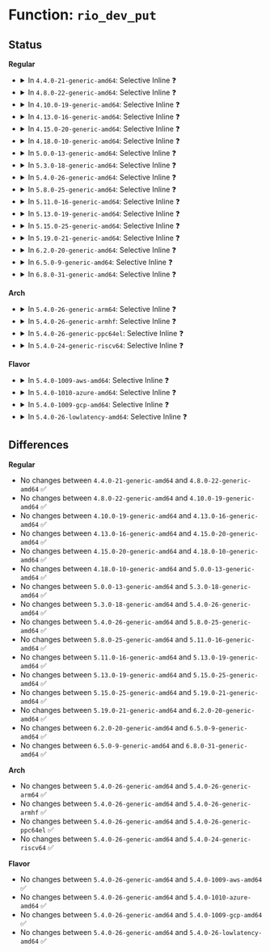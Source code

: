 # Function: <code>rio_dev_put</code>

## Status
<b>Regular</b>
<ul>
<li>
<details>
<summary>In <code>4.4.0-21-generic-amd64</code>: Selective Inline ❓</summary>

```c
void rio_dev_put(struct rio_dev * rdev)
```

```json
{
  "name": "rio_dev_put",
  "collision_type": "Unique Global",
  "inline_type": "Selective",
  "funcs": [
    {
      "addr": 18446744071583413744,
      "name": "rio_dev_put",
      "external": true,
      "loc": "drivers/rapidio/rio-driver.c:74",
      "file": "drivers/rapidio/rio-driver.c",
      "inline": "not declared, inlined",
      "caller_inline": [
        "drivers/rapidio/rio-driver.c:rio_device_remove",
        "drivers/rapidio/rio-driver.c:rio_device_probe"
      ],
      "caller_func": [
        "drivers/rapidio/rio.c:rio_get_asm"
      ]
    }
  ],
  "symbols": [
    {
      "addr": 18446744071583413744,
      "name": "rio_dev_put",
      "section": ".text",
      "bind": "STB_GLOBAL",
      "size": 26
    }
  ]
}
```
</details>
</li>
<li>
<details>
<summary>In <code>4.8.0-22-generic-amd64</code>: Selective Inline ❓</summary>

```c
void rio_dev_put(struct rio_dev * rdev)
```

```json
{
  "name": "rio_dev_put",
  "collision_type": "Unique Global",
  "inline_type": "Selective",
  "funcs": [
    {
      "addr": 18446744071583733618,
      "name": "rio_dev_put",
      "external": true,
      "loc": "drivers/rapidio/rio-driver.c:74",
      "file": "drivers/rapidio/rio-driver.c",
      "inline": "not declared, inlined",
      "caller_inline": [
        "drivers/rapidio/rio-driver.c:rio_device_remove",
        "drivers/rapidio/rio-driver.c:rio_device_probe"
      ],
      "caller_func": [
        "drivers/rapidio/rio.c:rio_get_asm"
      ]
    }
  ],
  "symbols": [
    {
      "addr": 18446744071583733536,
      "name": "rio_dev_put",
      "section": ".text",
      "bind": "STB_GLOBAL",
      "size": 26
    }
  ]
}
```
</details>
</li>
<li>
<details>
<summary>In <code>4.10.0-19-generic-amd64</code>: Selective Inline ❓</summary>

```c
void rio_dev_put(struct rio_dev * rdev)
```

```json
{
  "name": "rio_dev_put",
  "collision_type": "Unique Global",
  "inline_type": "Selective",
  "funcs": [
    {
      "addr": 18446744071583873154,
      "name": "rio_dev_put",
      "external": true,
      "loc": "drivers/rapidio/rio-driver.c:74",
      "file": "drivers/rapidio/rio-driver.c",
      "inline": "not declared, inlined",
      "caller_inline": [
        "drivers/rapidio/rio-driver.c:rio_device_remove",
        "drivers/rapidio/rio-driver.c:rio_device_probe"
      ],
      "caller_func": [
        "drivers/rapidio/rio.c:rio_get_asm"
      ]
    }
  ],
  "symbols": [
    {
      "addr": 18446744071583873072,
      "name": "rio_dev_put",
      "section": ".text",
      "bind": "STB_GLOBAL",
      "size": 26
    }
  ]
}
```
</details>
</li>
<li>
<details>
<summary>In <code>4.13.0-16-generic-amd64</code>: Selective Inline ❓</summary>

```c
void rio_dev_put(struct rio_dev * rdev)
```

```json
{
  "name": "rio_dev_put",
  "collision_type": "Unique Global",
  "inline_type": "Selective",
  "funcs": [
    {
      "addr": 18446744071583922066,
      "name": "rio_dev_put",
      "external": true,
      "loc": "drivers/rapidio/rio-driver.c:74",
      "file": "drivers/rapidio/rio-driver.c",
      "inline": "not declared, inlined",
      "caller_inline": [
        "drivers/rapidio/rio-driver.c:rio_device_remove",
        "drivers/rapidio/rio-driver.c:rio_device_probe"
      ],
      "caller_func": [
        "drivers/rapidio/rio.c:rio_get_asm"
      ]
    }
  ],
  "symbols": [
    {
      "addr": 18446744071583921984,
      "name": "rio_dev_put",
      "section": ".text",
      "bind": "STB_GLOBAL",
      "size": 27
    }
  ]
}
```
</details>
</li>
<li>
<details>
<summary>In <code>4.15.0-20-generic-amd64</code>: Selective Inline ❓</summary>

```c
void rio_dev_put(struct rio_dev * rdev)
```

```json
{
  "name": "rio_dev_put",
  "collision_type": "Unique Global",
  "inline_type": "Selective",
  "funcs": [
    {
      "addr": 18446744071584184677,
      "name": "rio_dev_put",
      "external": true,
      "loc": "drivers/rapidio/rio-driver.c:74",
      "file": "drivers/rapidio/rio-driver.c",
      "inline": "not declared, inlined",
      "caller_inline": [
        "drivers/rapidio/rio-driver.c:rio_device_remove",
        "drivers/rapidio/rio-driver.c:rio_device_probe"
      ],
      "caller_func": [
        "drivers/rapidio/rio.c:rio_get_asm"
      ]
    }
  ],
  "symbols": [
    {
      "addr": 18446744071584184592,
      "name": "rio_dev_put",
      "section": ".text",
      "bind": "STB_GLOBAL",
      "size": 27
    }
  ]
}
```
</details>
</li>
<li>
<details>
<summary>In <code>4.18.0-10-generic-amd64</code>: Selective Inline ❓</summary>

```c
void rio_dev_put(struct rio_dev * rdev)
```

```json
{
  "name": "rio_dev_put",
  "collision_type": "Unique Global",
  "inline_type": "Selective",
  "funcs": [
    {
      "addr": 18446744071584404805,
      "name": "rio_dev_put",
      "external": true,
      "loc": "drivers/rapidio/rio-driver.c:74",
      "file": "drivers/rapidio/rio-driver.c",
      "inline": "not declared, inlined",
      "caller_inline": [
        "drivers/rapidio/rio-driver.c:rio_device_remove",
        "drivers/rapidio/rio-driver.c:rio_device_probe"
      ],
      "caller_func": [
        "drivers/rapidio/rio.c:rio_get_asm"
      ]
    }
  ],
  "symbols": [
    {
      "addr": 18446744071584404720,
      "name": "rio_dev_put",
      "section": ".text",
      "bind": "STB_GLOBAL",
      "size": 26
    }
  ]
}
```
</details>
</li>
<li>
<details>
<summary>In <code>5.0.0-13-generic-amd64</code>: Selective Inline ❓</summary>

```c
void rio_dev_put(struct rio_dev * rdev)
```

```json
{
  "name": "rio_dev_put",
  "collision_type": "Unique Global",
  "inline_type": "Selective",
  "funcs": [
    {
      "addr": 18446744071584500101,
      "name": "rio_dev_put",
      "external": true,
      "loc": "drivers/rapidio/rio-driver.c:74",
      "file": "drivers/rapidio/rio-driver.c",
      "inline": "not declared, inlined",
      "caller_inline": [
        "drivers/rapidio/rio-driver.c:rio_device_remove",
        "drivers/rapidio/rio-driver.c:rio_device_probe"
      ],
      "caller_func": [
        "drivers/rapidio/rio.c:rio_get_asm"
      ]
    }
  ],
  "symbols": [
    {
      "addr": 18446744071584500016,
      "name": "rio_dev_put",
      "section": ".text",
      "bind": "STB_GLOBAL",
      "size": 26
    }
  ]
}
```
</details>
</li>
<li>
<details>
<summary>In <code>5.3.0-18-generic-amd64</code>: Selective Inline ❓</summary>

```c
void rio_dev_put(struct rio_dev * rdev)
```

```json
{
  "name": "rio_dev_put",
  "collision_type": "Unique Global",
  "inline_type": "Selective",
  "funcs": [
    {
      "addr": 18446744071584697622,
      "name": "rio_dev_put",
      "external": true,
      "loc": "drivers/rapidio/rio-driver.c:70",
      "file": "drivers/rapidio/rio-driver.c",
      "inline": "not declared, inlined",
      "caller_inline": [
        "drivers/rapidio/rio-driver.c:rio_device_remove",
        "drivers/rapidio/rio-driver.c:rio_device_probe"
      ],
      "caller_func": [
        "drivers/rapidio/rio.c:rio_get_asm"
      ]
    }
  ],
  "symbols": [
    {
      "addr": 18446744071584697536,
      "name": "rio_dev_put",
      "section": ".text",
      "bind": "STB_GLOBAL",
      "size": 26
    }
  ]
}
```
</details>
</li>
<li>
<details>
<summary>In <code>5.4.0-26-generic-amd64</code>: Selective Inline ❓</summary>

```c
void rio_dev_put(struct rio_dev * rdev)
```

```json
{
  "name": "rio_dev_put",
  "collision_type": "Unique Global",
  "inline_type": "Selective",
  "funcs": [
    {
      "addr": 18446744071584833430,
      "name": "rio_dev_put",
      "external": true,
      "loc": "drivers/rapidio/rio-driver.c:70",
      "file": "drivers/rapidio/rio-driver.c",
      "inline": "not declared, inlined",
      "caller_inline": [
        "drivers/rapidio/rio-driver.c:rio_device_remove",
        "drivers/rapidio/rio-driver.c:rio_device_probe"
      ],
      "caller_func": [
        "drivers/rapidio/rio.c:rio_get_asm"
      ]
    }
  ],
  "symbols": [
    {
      "addr": 18446744071584833344,
      "name": "rio_dev_put",
      "section": ".text",
      "bind": "STB_GLOBAL",
      "size": 26
    }
  ]
}
```
</details>
</li>
<li>
<details>
<summary>In <code>5.8.0-25-generic-amd64</code>: Selective Inline ❓</summary>

```c
void rio_dev_put(struct rio_dev * rdev)
```

```json
{
  "name": "rio_dev_put",
  "collision_type": "Unique Global",
  "inline_type": "Selective",
  "funcs": [
    {
      "addr": 18446744071585528886,
      "name": "rio_dev_put",
      "external": true,
      "loc": "drivers/rapidio/rio-driver.c:71",
      "file": "drivers/rapidio/rio-driver.c",
      "inline": "not declared, inlined",
      "caller_inline": [
        "drivers/rapidio/rio-driver.c:rio_device_remove",
        "drivers/rapidio/rio-driver.c:rio_device_probe"
      ],
      "caller_func": [
        "drivers/rapidio/rio.c:rio_get_asm"
      ]
    }
  ],
  "symbols": [
    {
      "addr": 18446744071585528800,
      "name": "rio_dev_put",
      "section": ".text",
      "bind": "STB_GLOBAL",
      "size": 26
    }
  ]
}
```
</details>
</li>
<li>
<details>
<summary>In <code>5.11.0-16-generic-amd64</code>: Selective Inline ❓</summary>

```c
void rio_dev_put(struct rio_dev * rdev)
```

```json
{
  "name": "rio_dev_put",
  "collision_type": "Unique Global",
  "inline_type": "Selective",
  "funcs": [
    {
      "addr": 18446744071585664758,
      "name": "rio_dev_put",
      "external": true,
      "loc": "drivers/rapidio/rio-driver.c:71",
      "file": "drivers/rapidio/rio-driver.c",
      "inline": "not declared, inlined",
      "caller_inline": [
        "drivers/rapidio/rio-driver.c:rio_device_remove",
        "drivers/rapidio/rio-driver.c:rio_device_probe"
      ],
      "caller_func": []
    }
  ],
  "symbols": [
    {
      "addr": 18446744071585664672,
      "name": "rio_dev_put",
      "section": ".text",
      "bind": "STB_GLOBAL",
      "size": 26
    }
  ]
}
```
</details>
</li>
<li>
<details>
<summary>In <code>5.13.0-19-generic-amd64</code>: Selective Inline ❓</summary>

```c
void rio_dev_put(struct rio_dev * rdev)
```

```json
{
  "name": "rio_dev_put",
  "collision_type": "Unique Global",
  "inline_type": "Selective",
  "funcs": [
    {
      "addr": 18446744071585545558,
      "name": "rio_dev_put",
      "external": true,
      "loc": "drivers/rapidio/rio-driver.c:71",
      "file": "drivers/rapidio/rio-driver.c",
      "inline": "not declared, inlined",
      "caller_inline": [
        "drivers/rapidio/rio-driver.c:rio_device_remove",
        "drivers/rapidio/rio-driver.c:rio_device_probe"
      ],
      "caller_func": []
    }
  ],
  "symbols": [
    {
      "addr": 18446744071585545472,
      "name": "rio_dev_put",
      "section": ".text",
      "bind": "STB_GLOBAL",
      "size": 26
    }
  ]
}
```
</details>
</li>
<li>
<details>
<summary>In <code>5.15.0-25-generic-amd64</code>: Selective Inline ❓</summary>

```c
void rio_dev_put(struct rio_dev * rdev)
```

```json
{
  "name": "rio_dev_put",
  "collision_type": "Unique Global",
  "inline_type": "Selective",
  "funcs": [
    {
      "addr": 18446744071586016310,
      "name": "rio_dev_put",
      "external": true,
      "loc": "drivers/rapidio/rio-driver.c:71",
      "file": "drivers/rapidio/rio-driver.c",
      "inline": "not declared, inlined",
      "caller_inline": [
        "drivers/rapidio/rio-driver.c:rio_device_remove",
        "drivers/rapidio/rio-driver.c:rio_device_probe"
      ],
      "caller_func": []
    }
  ],
  "symbols": [
    {
      "addr": 18446744071586016224,
      "name": "rio_dev_put",
      "section": ".text",
      "bind": "STB_GLOBAL",
      "size": 26
    }
  ]
}
```
</details>
</li>
<li>
<details>
<summary>In <code>5.19.0-21-generic-amd64</code>: Selective Inline ❓</summary>

```c
void rio_dev_put(struct rio_dev * rdev)
```

```json
{
  "name": "rio_dev_put",
  "collision_type": "Unique Global",
  "inline_type": "Selective",
  "funcs": [
    {
      "addr": 18446744071587235125,
      "name": "rio_dev_put",
      "external": true,
      "loc": "drivers/rapidio/rio-driver.c:71",
      "file": "drivers/rapidio/rio-driver.c",
      "inline": "not declared, inlined",
      "caller_inline": [
        "drivers/rapidio/rio-driver.c:rio_device_remove",
        "drivers/rapidio/rio-driver.c:rio_device_probe"
      ],
      "caller_func": []
    }
  ],
  "symbols": [
    {
      "addr": 18446744071587235024,
      "name": "rio_dev_put",
      "section": ".text",
      "bind": "STB_GLOBAL",
      "size": 38
    }
  ]
}
```
</details>
</li>
<li>
<details>
<summary>In <code>6.2.0-20-generic-amd64</code>: Selective Inline ❓</summary>

```c
void rio_dev_put(struct rio_dev * rdev)
```

```json
{
  "name": "rio_dev_put",
  "collision_type": "Unique Global",
  "inline_type": "Selective",
  "funcs": [
    {
      "addr": 18446744071588469269,
      "name": "rio_dev_put",
      "external": true,
      "loc": "drivers/rapidio/rio-driver.c:71",
      "file": "drivers/rapidio/rio-driver.c",
      "inline": "not declared, inlined",
      "caller_inline": [
        "drivers/rapidio/rio-driver.c:rio_device_remove",
        "drivers/rapidio/rio-driver.c:rio_device_probe"
      ],
      "caller_func": []
    }
  ],
  "symbols": [
    {
      "addr": 18446744071588469152,
      "name": "rio_dev_put",
      "section": ".text",
      "bind": "STB_GLOBAL",
      "size": 38
    }
  ]
}
```
</details>
</li>
<li>
<details>
<summary>In <code>6.5.0-9-generic-amd64</code>: Selective Inline ❓</summary>

```c
void rio_dev_put(struct rio_dev * rdev)
```

```json
{
  "name": "rio_dev_put",
  "collision_type": "Unique Global",
  "inline_type": "Selective",
  "funcs": [
    {
      "addr": 18446744071588748453,
      "name": "rio_dev_put",
      "external": true,
      "loc": "drivers/rapidio/rio-driver.c:71",
      "file": "drivers/rapidio/rio-driver.c",
      "inline": "not declared, inlined",
      "caller_inline": [
        "drivers/rapidio/rio-driver.c:rio_device_remove",
        "drivers/rapidio/rio-driver.c:rio_device_probe"
      ],
      "caller_func": []
    }
  ],
  "symbols": [
    {
      "addr": 18446744071588748336,
      "name": "rio_dev_put",
      "section": ".text",
      "bind": "STB_GLOBAL",
      "size": 38
    }
  ]
}
```
</details>
</li>
<li>
<details>
<summary>In <code>6.8.0-31-generic-amd64</code>: Selective Inline ❓</summary>

```c
void rio_dev_put(struct rio_dev * rdev)
```

```json
{
  "name": "rio_dev_put",
  "collision_type": "Unique Global",
  "inline_type": "Selective",
  "funcs": [
    {
      "addr": 18446744071589051669,
      "name": "rio_dev_put",
      "external": true,
      "loc": "drivers/rapidio/rio-driver.c:71",
      "file": "drivers/rapidio/rio-driver.c",
      "inline": "not declared, inlined",
      "caller_inline": [
        "drivers/rapidio/rio-driver.c:rio_device_remove",
        "drivers/rapidio/rio-driver.c:rio_device_probe"
      ],
      "caller_func": []
    }
  ],
  "symbols": [
    {
      "addr": 18446744071589051552,
      "name": "rio_dev_put",
      "section": ".text",
      "bind": "STB_GLOBAL",
      "size": 38
    }
  ]
}
```
</details>
</li>
</ul>
<b>Arch</b>
<ul>
<li>
<details>
<summary>In <code>5.4.0-26-generic-arm64</code>: Selective Inline ❓</summary>

```c
void rio_dev_put(struct rio_dev * rdev)
```

```json
{
  "name": "rio_dev_put",
  "collision_type": "Unique Global",
  "inline_type": "Selective",
  "funcs": [
    {
      "addr": 18446603336497227368,
      "name": "rio_dev_put",
      "external": true,
      "loc": "drivers/rapidio/rio-driver.c:70",
      "file": "drivers/rapidio/rio-driver.c",
      "inline": "not declared, inlined",
      "caller_inline": [
        "drivers/rapidio/rio-driver.c:rio_device_remove",
        "drivers/rapidio/rio-driver.c:rio_device_probe"
      ],
      "caller_func": [
        "drivers/rapidio/rio.c:rio_get_asm"
      ]
    }
  ],
  "symbols": [
    {
      "addr": 18446603336497227264,
      "name": "rio_dev_put",
      "section": ".text",
      "bind": "STB_GLOBAL",
      "size": 48
    }
  ]
}
```
</details>
</li>
<li>
<details>
<summary>In <code>5.4.0-26-generic-armhf</code>: Selective Inline ❓</summary>

```c
void rio_dev_put(struct rio_dev * rdev)
```

```json
{
  "name": "rio_dev_put",
  "collision_type": "Unique Global",
  "inline_type": "Selective",
  "funcs": [
    {
      "addr": 3230413932,
      "name": "rio_dev_put",
      "external": true,
      "loc": "drivers/rapidio/rio-driver.c:70",
      "file": "drivers/rapidio/rio-driver.c",
      "inline": "not declared, inlined",
      "caller_inline": [
        "drivers/rapidio/rio-driver.c:rio_device_remove",
        "drivers/rapidio/rio-driver.c:rio_device_probe"
      ],
      "caller_func": [
        "drivers/rapidio/rio.c:rio_get_asm"
      ]
    }
  ],
  "symbols": [
    {
      "addr": 3230413824,
      "name": "rio_dev_put",
      "section": ".text",
      "bind": "STB_GLOBAL",
      "size": 40
    }
  ]
}
```
</details>
</li>
<li>
<details>
<summary>In <code>5.4.0-26-generic-ppc64el</code>: Selective Inline ❓</summary>

```c
void rio_dev_put(struct rio_dev * rdev)
```

```json
{
  "name": "rio_dev_put",
  "collision_type": "Unique Global",
  "inline_type": "Selective",
  "funcs": [
    {
      "addr": 13835058055291174304,
      "name": "rio_dev_put",
      "external": true,
      "loc": "drivers/rapidio/rio-driver.c:70",
      "file": "drivers/rapidio/rio-driver.c",
      "inline": "not declared, inlined",
      "caller_inline": [
        "drivers/rapidio/rio-driver.c:rio_device_remove",
        "drivers/rapidio/rio-driver.c:rio_device_probe"
      ],
      "caller_func": [
        "drivers/rapidio/rio.c:rio_get_asm"
      ]
    }
  ],
  "symbols": [
    {
      "addr": 13835058055291174144,
      "name": "rio_dev_put",
      "section": ".text",
      "bind": "STB_GLOBAL",
      "size": 64
    }
  ]
}
```
</details>
</li>
<li>
<details>
<summary>In <code>5.4.0-24-generic-riscv64</code>: Selective Inline ❓</summary>

```c
void rio_dev_put(struct rio_dev * rdev)
```

```json
{
  "name": "rio_dev_put",
  "collision_type": "Unique Global",
  "inline_type": "Selective",
  "funcs": [
    {
      "addr": 18446743936275766720,
      "name": "rio_dev_put",
      "external": true,
      "loc": "drivers/rapidio/rio-driver.c:70",
      "file": "drivers/rapidio/rio-driver.c",
      "inline": "not declared, inlined",
      "caller_inline": [
        "drivers/rapidio/rio-driver.c:rio_device_remove",
        "drivers/rapidio/rio-driver.c:rio_device_probe"
      ],
      "caller_func": [
        "drivers/rapidio/rio.c:rio_get_asm"
      ]
    }
  ],
  "symbols": [
    {
      "addr": 18446743936275766628,
      "name": "rio_dev_put",
      "section": ".text",
      "bind": "STB_GLOBAL",
      "size": 46
    }
  ]
}
```
</details>
</li>
</ul>
<b>Flavor</b>
<ul>
<li>
<details>
<summary>In <code>5.4.0-1009-aws-amd64</code>: Selective Inline ❓</summary>

```c
void rio_dev_put(struct rio_dev * rdev)
```

```json
{
  "name": "rio_dev_put",
  "collision_type": "Unique Global",
  "inline_type": "Selective",
  "funcs": [
    {
      "addr": 18446744071584784902,
      "name": "rio_dev_put",
      "external": true,
      "loc": "drivers/rapidio/rio-driver.c:70",
      "file": "drivers/rapidio/rio-driver.c",
      "inline": "not declared, inlined",
      "caller_inline": [
        "drivers/rapidio/rio-driver.c:rio_device_remove",
        "drivers/rapidio/rio-driver.c:rio_device_probe"
      ],
      "caller_func": [
        "drivers/rapidio/rio.c:rio_get_asm"
      ]
    }
  ],
  "symbols": [
    {
      "addr": 18446744071584784816,
      "name": "rio_dev_put",
      "section": ".text",
      "bind": "STB_GLOBAL",
      "size": 26
    }
  ]
}
```
</details>
</li>
<li>
<details>
<summary>In <code>5.4.0-1010-azure-amd64</code>: Selective Inline ❓</summary>

```c
void rio_dev_put(struct rio_dev * rdev)
```

```json
{
  "name": "rio_dev_put",
  "collision_type": "Unique Global",
  "inline_type": "Selective",
  "funcs": [
    {
      "addr": 18446744071584715686,
      "name": "rio_dev_put",
      "external": true,
      "loc": "drivers/rapidio/rio-driver.c:70",
      "file": "drivers/rapidio/rio-driver.c",
      "inline": "not declared, inlined",
      "caller_inline": [
        "drivers/rapidio/rio-driver.c:rio_device_remove",
        "drivers/rapidio/rio-driver.c:rio_device_probe"
      ],
      "caller_func": [
        "drivers/rapidio/rio.c:rio_get_asm"
      ]
    }
  ],
  "symbols": [
    {
      "addr": 18446744071584715600,
      "name": "rio_dev_put",
      "section": ".text",
      "bind": "STB_GLOBAL",
      "size": 26
    }
  ]
}
```
</details>
</li>
<li>
<details>
<summary>In <code>5.4.0-1009-gcp-amd64</code>: Selective Inline ❓</summary>

```c
void rio_dev_put(struct rio_dev * rdev)
```

```json
{
  "name": "rio_dev_put",
  "collision_type": "Unique Global",
  "inline_type": "Selective",
  "funcs": [
    {
      "addr": 18446744071584786326,
      "name": "rio_dev_put",
      "external": true,
      "loc": "drivers/rapidio/rio-driver.c:70",
      "file": "drivers/rapidio/rio-driver.c",
      "inline": "not declared, inlined",
      "caller_inline": [
        "drivers/rapidio/rio-driver.c:rio_device_remove",
        "drivers/rapidio/rio-driver.c:rio_device_probe"
      ],
      "caller_func": [
        "drivers/rapidio/rio.c:rio_get_asm"
      ]
    }
  ],
  "symbols": [
    {
      "addr": 18446744071584786240,
      "name": "rio_dev_put",
      "section": ".text",
      "bind": "STB_GLOBAL",
      "size": 26
    }
  ]
}
```
</details>
</li>
<li>
<details>
<summary>In <code>5.4.0-26-lowlatency-amd64</code>: Selective Inline ❓</summary>

```c
void rio_dev_put(struct rio_dev * rdev)
```

```json
{
  "name": "rio_dev_put",
  "collision_type": "Unique Global",
  "inline_type": "Selective",
  "funcs": [
    {
      "addr": 18446744071584891174,
      "name": "rio_dev_put",
      "external": true,
      "loc": "drivers/rapidio/rio-driver.c:70",
      "file": "drivers/rapidio/rio-driver.c",
      "inline": "not declared, inlined",
      "caller_inline": [
        "drivers/rapidio/rio-driver.c:rio_device_remove",
        "drivers/rapidio/rio-driver.c:rio_device_probe"
      ],
      "caller_func": [
        "drivers/rapidio/rio.c:rio_get_asm"
      ]
    }
  ],
  "symbols": [
    {
      "addr": 18446744071584891088,
      "name": "rio_dev_put",
      "section": ".text",
      "bind": "STB_GLOBAL",
      "size": 26
    }
  ]
}
```
</details>
</li>
</ul>

## Differences
<b>Regular</b>
<ul>
<li>
No changes between <code>4.4.0-21-generic-amd64</code> and <code>4.8.0-22-generic-amd64</code> ✅
</li>
<li>
No changes between <code>4.8.0-22-generic-amd64</code> and <code>4.10.0-19-generic-amd64</code> ✅
</li>
<li>
No changes between <code>4.10.0-19-generic-amd64</code> and <code>4.13.0-16-generic-amd64</code> ✅
</li>
<li>
No changes between <code>4.13.0-16-generic-amd64</code> and <code>4.15.0-20-generic-amd64</code> ✅
</li>
<li>
No changes between <code>4.15.0-20-generic-amd64</code> and <code>4.18.0-10-generic-amd64</code> ✅
</li>
<li>
No changes between <code>4.18.0-10-generic-amd64</code> and <code>5.0.0-13-generic-amd64</code> ✅
</li>
<li>
No changes between <code>5.0.0-13-generic-amd64</code> and <code>5.3.0-18-generic-amd64</code> ✅
</li>
<li>
No changes between <code>5.3.0-18-generic-amd64</code> and <code>5.4.0-26-generic-amd64</code> ✅
</li>
<li>
No changes between <code>5.4.0-26-generic-amd64</code> and <code>5.8.0-25-generic-amd64</code> ✅
</li>
<li>
No changes between <code>5.8.0-25-generic-amd64</code> and <code>5.11.0-16-generic-amd64</code> ✅
</li>
<li>
No changes between <code>5.11.0-16-generic-amd64</code> and <code>5.13.0-19-generic-amd64</code> ✅
</li>
<li>
No changes between <code>5.13.0-19-generic-amd64</code> and <code>5.15.0-25-generic-amd64</code> ✅
</li>
<li>
No changes between <code>5.15.0-25-generic-amd64</code> and <code>5.19.0-21-generic-amd64</code> ✅
</li>
<li>
No changes between <code>5.19.0-21-generic-amd64</code> and <code>6.2.0-20-generic-amd64</code> ✅
</li>
<li>
No changes between <code>6.2.0-20-generic-amd64</code> and <code>6.5.0-9-generic-amd64</code> ✅
</li>
<li>
No changes between <code>6.5.0-9-generic-amd64</code> and <code>6.8.0-31-generic-amd64</code> ✅
</li>
</ul>
<b>Arch</b>
<ul>
<li>
No changes between <code>5.4.0-26-generic-amd64</code> and <code>5.4.0-26-generic-arm64</code> ✅
</li>
<li>
No changes between <code>5.4.0-26-generic-amd64</code> and <code>5.4.0-26-generic-armhf</code> ✅
</li>
<li>
No changes between <code>5.4.0-26-generic-amd64</code> and <code>5.4.0-26-generic-ppc64el</code> ✅
</li>
<li>
No changes between <code>5.4.0-26-generic-amd64</code> and <code>5.4.0-24-generic-riscv64</code> ✅
</li>
</ul>
<b>Flavor</b>
<ul>
<li>
No changes between <code>5.4.0-26-generic-amd64</code> and <code>5.4.0-1009-aws-amd64</code> ✅
</li>
<li>
No changes between <code>5.4.0-26-generic-amd64</code> and <code>5.4.0-1010-azure-amd64</code> ✅
</li>
<li>
No changes between <code>5.4.0-26-generic-amd64</code> and <code>5.4.0-1009-gcp-amd64</code> ✅
</li>
<li>
No changes between <code>5.4.0-26-generic-amd64</code> and <code>5.4.0-26-lowlatency-amd64</code> ✅
</li>
</ul>
